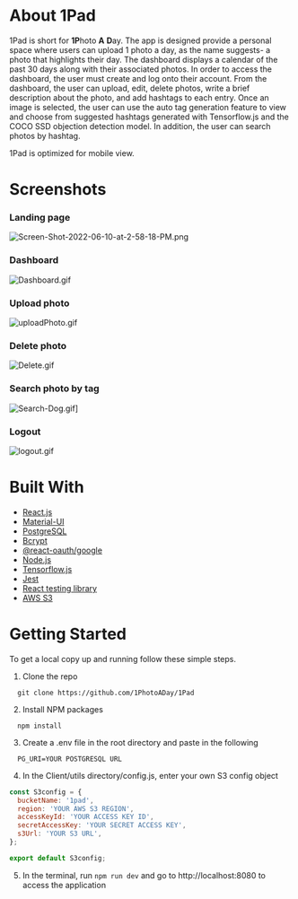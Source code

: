 # About 1Pad
1Pad is short for **1P**hoto **A** **D**ay. The app is designed provide a personal space where users can upload 1 photo a day, as the name suggests- a photo that highlights their day. The dashboard displays a calendar of the past 30 days along with their associated photos. In order to access the dashboard, the user must create and log onto their account. From the dashboard, the user can upload, edit, delete photos, write a brief description about the photo, and add hashtags to each entry. Once an image is selected, the user can use the auto tag generation feature to view and choose from suggested hashtags generated with Tensorflow.js and the COCO SSD objection detection model. In addition, the user can search photos by hashtag.

1Pad is optimized for mobile view.   

# Screenshots
### Landing page
![Screen-Shot-2022-06-10-at-2-58-18-PM.png](https://i.postimg.cc/V61GYPbd/Screen-Shot-2022-06-10-at-2-58-18-PM.png)

### Dashboard
![Dashboard.gif](https://i.postimg.cc/j5r28ZnH/Dashboard.gif)

### Upload photo
![uploadPhoto.gif](https://i.ibb.co/fDK6xmb/Coffee-short.gif)

### Delete photo
![Delete.gif](https://i.postimg.cc/FHrHJY5Z/Delete.gif)

### Search photo by tag
![Search-Dog.gif](https://i.postimg.cc/T3svY1Rh/Search-Dog.gif)]

### Logout
![logout.gif](https://i.postimg.cc/VkZmr4Ff/logout.gif)


# Built With
- [React.js](https://reactjs.org/)
- [Material-UI](https://mui.com/)
- [PostgreSQL](https://www.postgresql.org/)
- [Bcrypt](https://www.npmjs.com/package/bcrypt)
- [@react-oauth/google](https://www.npmjs.com/package/@react-oauth/google)
- [Node.js](https://nodejs.org/en/)
- [Tensorflow.js](https://www.npmjs.com/package/@tensorflow/tfjs)
- [Jest](https://jestjs.io/)
- [React testing library](https://testing-library.com/docs/react-testing-library/intro/)
- [AWS S3](https://aws.amazon.com/s3/)

# Getting Started
To get a local copy up and running follow these simple steps.
1. Clone the repo
```
  git clone https://github.com/1PhotoADay/1Pad
```
2. Install NPM packages
```
  npm install
```
3. Create a .env file in the root directory and paste in the following
``` 
  PG_URI=YOUR POSTGRESQL URL
```
4. In the Client/utils directory/config.js, enter your own S3 config object
``` javascript
const S3config = {
  bucketName: '1pad',
  region: 'YOUR AWS S3 REGION',
  accessKeyId: 'YOUR ACCESS KEY ID',
  secretAccessKey: 'YOUR SECRET ACCESS KEY',
  s3Url: 'YOUR S3 URL',
};

export default S3config;
```
5. In the terminal, run `npm run dev` and go to http://localhost:8080 to access the application
